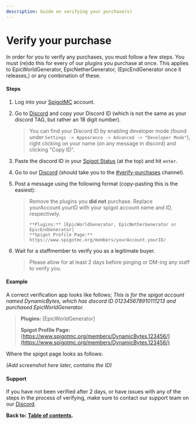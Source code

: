 ```yaml
---
description: Guide on verifying your purchase(s)
---
```


# Verify your purchase

In order for you to verify any purchases, you must follow a few steps. You must \(re\)do this for every of our plugins you purchase at once. This applies to EpicWorldGenerator, EpicNetherGenerator, \(EpicEndGenerator once it releases,\) or any combination of these.

#### Steps

1. Log into your [SpigotMC](https://www.spigotmc.org) account.
2. Go to [Discord](https://discord.com/) and copy your Discord ID \(which is not the same as your discord TAG, but rather an 18 digit number\).

   > You can find your Discord ID by enabling developer mode \(found under `Settings -> Appearance -> Advanced -> "Developer Mode"`\), right clicking on your name \(on any message in discord\) and clicking "Copy ID".

3. Paste the discord ID in your [Spigot Status](https://www.spigotmc.org/account/) \(at the top\) and hit `enter`.
4. Go to our [Discord](https://discordapp.com/channels/576841187256827905/588109256377499667/) \(should take you to the [\#verify-purchases](https://discordapp.com/channels/576841187256827905/588109256377499667/) channel\).
5. Post a message using the following format \(copy-pasting this is the easiest\):

   > Remove the plugins you **did not** purchase. Replace yourAccount.yourID with your spigot account name and ID, respectively.
   >
   > ```text
   > **Plugins:** [EpicWorldGenerator, EpicNetherGenerator or EpicEndGenerator]
   > **Spigot Profile Page:** https://www.spigotmc.org/members/yourAccount.yourID/
   > ```

6. Wait for a staffmember to verify you as a legitimate buyer. 

   > Please allow for at least 2 days before pinging or DM-ing any staff to verify you.

#### Example

A correct verification app looks like follows; _This is for the spigot account named DynamicBytes, which has discord ID 012345678910111213 and purchased EpicWorldGenerator._

> **Plugins:** \[EpicWorldGenerator\]
>
> **Spigot Profile Page:** [https://www.spigotmc.org/members/DynamicBytes.123456/](https://www.spigotmc.org/members/DynamicBytes.123456/)

Where the spigot page looks as follows:

_\(Add screenshot here later, contains the ID\)_

#### Support

If you have not been verified after 2 days, or have issues with any of the steps in the process of verifying, make sure to contact our support team on our [Discord](https://discord.gg/Jq3ecb3).

**Back to:** [**Table of contents**](https://docs.dynamic-bytes.com/table-of-contents)**.**

